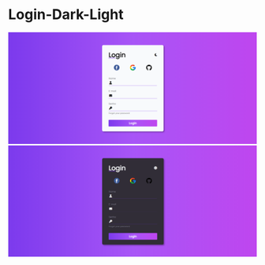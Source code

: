 # Login-Dark-Light
 
<div align="center">
<img src="_src/to_readme/login-light.png"/>
</div>

<div align="center">
<img src="_src/to_readme/login-dark.png"/>
</div>
